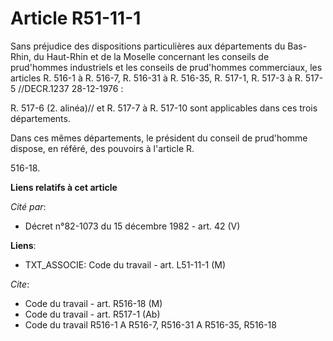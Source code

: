 # Article R51-11-1

Sans préjudice des dispositions particulières aux départements du Bas-Rhin, du Haut-Rhin et de la Moselle concernant les
conseils de prud'hommes industriels et les conseils de prud'hommes commerciaux, les articles R. 516-1 à R. 516-7, R. 516-31 à
R. 516-35, R. 517-1, R. 517-3 à R. 517-5 //DECR.1237 28-12-1976 :

R. 517-6 (2. alinéa)// et R. 517-7 à R. 517-10 sont applicables dans ces trois départements.

Dans ces mêmes départements, le président du conseil de prud'homme dispose, en référé, des pouvoirs à l'article R.

516-18.

**Liens relatifs à cet article**

_Cité par_:

  - Décret n°82-1073 du 15 décembre 1982 - art. 42 (V)

**Liens**:

  - TXT_ASSOCIE: Code du travail - art. L51-11-1 (M)

_Cite_:

  - Code du travail - art. R516-18 (M)
  - Code du travail - art. R517-1 (Ab)
  - Code du travail R516-1 A R516-7, R516-31 A R516-35, R516-18

